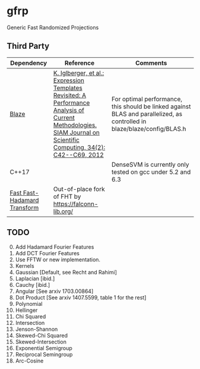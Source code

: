 # gfrp
Generic Fast Randomized Projections

## Third Party
|Dependency | Reference | Comments |
|-|-|-|
|[Blaze](https://bitbucket.org/blaze-lib)|[K. Iglberger, et al.: Expression Templates Revisited: A Performance Analysis of Current Methodologies. SIAM Journal on Scientific Computing, 34(2): C42--C69, 2012](http://epubs.siam.org/sisc/resource/1/sjoce3/v34/i2/pC42_s1)|For optimal performance, this should be linked against BLAS and parallelized, as controlled in blaze/blaze/config/BLAS.h|
|C++17||DenseSVM is currently only tested on gcc under 5.2 and 6.3|
|[Fast Fast-Hadamard Transform](https://github.com/dnbaker/FFHT)|Out-of-place fork of FHT by https://falconn-lib.org/||

## TODO
0. Add Hadamard Fourier Features
1. Add DCT Fourier Features
  1. Use FFTW or new implementation.
2. Kernels
  1. Gaussian [Default, see Recht and Rahimi]
  2. Laplacian [ibid.]
  3. Cauchy [ibid.]
  4. Angular [See arxiv 1703.00864]
  5. Dot Product [See arxiv 1407.5599, table 1 for the rest]
  6. Polynomial
  7. Hellinger
  8. Chi Squared
  9. Intersection
  7. Jenson-Shannon
  10. Skewed-Chi Squared
  11. Skewed-Intersection
  12. Exponential Semigroup
  13. Reciprocal Semingroup
  14. Arc-Cosine

